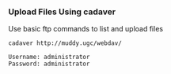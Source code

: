 ### Upload Files Using cadaver

Use basic ftp commands to list and upload files
```
cadaver http://muddy.ugc/webdav/

Username: administrator
Password: administrator